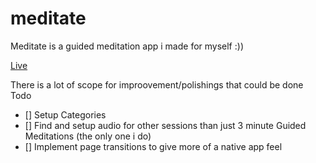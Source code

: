 # meditate
Meditate is a guided meditation app i made for myself :))

[Live](https://meditate.jb2k4.repl.co)

There is a lot of scope for improovement/polishings that could be done
Todo
- [] Setup Categories
- [] Find and setup audio for other sessions than just 3 minute Guided Meditations (the only one i do)
- [] Implement page transitions to give more of a native app feel
